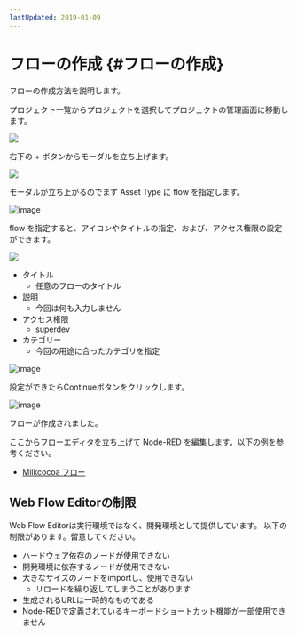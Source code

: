 ```yaml
---
lastUpdated: 2019-01-09
---
```


# フローの作成 {#フローの作成}

フローの作成方法を説明します。

プロジェクト一覧からプロジェクトを選択してプロジェクトの管理画面に移動します。

![](https://i.gyazo.com/69a5b817e8681349f45373eb7aead486.png)

右下の + ボタンからモーダルを立ち上げます。

![](https://i.gyazo.com/e521afd4d489291aa774fe9429cf3321.png)

モーダルが立ち上がるのでまず Asset Type に flow を指定します。

![image](../_asset/images/Flow/CreateFlow/flow-create-flow_07.png)

flow を指定すると、アイコンやタイトルの指定、および、アクセス権限の設定ができます。

![](https://i.gyazo.com/046b8c6b177e0edaf9cc3f56af67e9ac.png)

* タイトル
    * 任意のフローのタイトル
* 説明
    * 今回は何も入力しません
* アクセス権限
    * superdev
* カテゴリー
    * 今回の用途に合ったカテゴリを指定

![image](../_asset/images/Flow/CreateFlow/flow-create-flow_10.png)

設定ができたらContinueボタンをクリックします。

![image](../_asset/images/Flow/CreateFlow/flow-create-flow_11.png)

フローが作成されました。

ここからフローエディタを立ち上げて Node-RED を編集します。以下の例を参考ください。

- [Milkcocoa フロー](./FlowExampleMilkcocoa.md)


## Web Flow Editorの制限

Web Flow Editorは実行環境ではなく、開発環境として提供しています。
以下の制限があります。留意してください。

* ハードウェア依存のノードが使用できない
* 開発環境に依存するノードが使用できない
* 大きなサイズのノードをimportし、使用できない
    * リロードを繰り返してしまうことがあります
* 生成されるURLは一時的なものである
* Node-REDで定義されているキーボードショートカット機能が一部使用できません